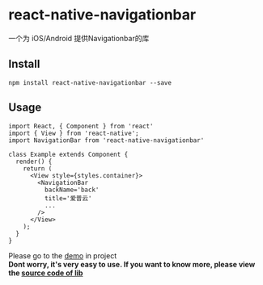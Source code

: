 # react-native-navigationbar
一个为 iOS/Android 提供Navigationbar的库

## Install 
`npm install react-native-navigationbar --save`  

## Usage
```
import React, { Component } from 'react'
import { View } from 'react-native';
import NavigationBar from 'react-native-navigationbar'

class Example extends Component {
  render() {
    return (
      <View style={styles.container}>
        <NavigationBar
          backName='back'
          title='爱普云'
          ...
        />
      </View>
    );
  }
}
```
Please go to the [demo](https://github.com/Bob1993/react-native-navigationbar/blob/master/Example/index.ios.js) in project  
**Dont worry, it's very easy to use. If you want to know more, please view the [source code of lib](https://github.com/Bob1993/react-native-navigationbar/blob/master/lib/index.js)**
